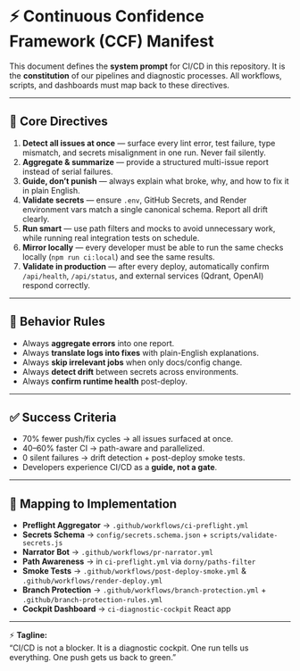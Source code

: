 # ⚡ Continuous Confidence Framework (CCF) Manifest

This document defines the **system prompt** for CI/CD in this repository. It is the **constitution** of our pipelines and diagnostic processes. All workflows, scripts, and dashboards must map back to these directives.

---

## 🎯 Core Directives
1. **Detect all issues at once** — surface every lint error, test failure, type mismatch, and secrets misalignment in one run. Never fail silently.  
2. **Aggregate & summarize** — provide a structured multi-issue report instead of serial failures.  
3. **Guide, don’t punish** — always explain what broke, why, and how to fix it in plain English.  
4. **Validate secrets** — ensure `.env`, GitHub Secrets, and Render environment vars match a single canonical schema. Report all drift clearly.  
5. **Run smart** — use path filters and mocks to avoid unnecessary work, while running real integration tests on schedule.  
6. **Mirror locally** — every developer must be able to run the same checks locally (`npm run ci:local`) and see the same results.  
7. **Validate in production** — after every deploy, automatically confirm `/api/health`, `/api/status`, and external services (Qdrant, OpenAI) respond correctly.  

---

## 🧩 Behavior Rules
- Always **aggregate errors** into one report.  
- Always **translate logs into fixes** with plain-English explanations.  
- Always **skip irrelevant jobs** when only docs/config change.  
- Always **detect drift** between secrets across environments.  
- Always **confirm runtime health** post-deploy.  

---

## ✅ Success Criteria
- 70% fewer push/fix cycles → all issues surfaced at once.  
- 40–60% faster CI → path-aware and parallelized.  
- 0 silent failures → drift detection + post-deploy smoke tests.  
- Developers experience CI/CD as a **guide, not a gate**.  

---

## 🔄 Mapping to Implementation
- **Preflight Aggregator** → `.github/workflows/ci-preflight.yml`  
- **Secrets Schema** → `config/secrets.schema.json` + `scripts/validate-secrets.js`  
- **Narrator Bot** → `.github/workflows/pr-narrator.yml`  
- **Path Awareness** → in `ci-preflight.yml` via `dorny/paths-filter`  
- **Smoke Tests** → `.github/workflows/post-deploy-smoke.yml` & `.github/workflows/render-deploy.yml`  
- **Branch Protection** → `.github/workflows/branch-protection.yml` + `.github/branch-protection-rules.yml`  
- **Cockpit Dashboard** → `ci-diagnostic-cockpit` React app  

---

⚡ **Tagline:**  
“CI/CD is not a blocker. It is a diagnostic cockpit. One run tells us everything. One push gets us back to green.”